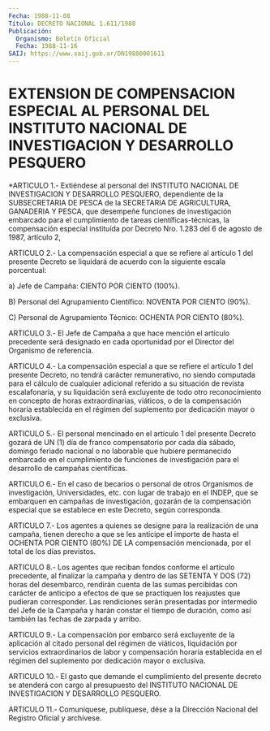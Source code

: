 ```yaml
---
Fecha: 1988-11-08
Título: DECRETO NACIONAL 1.611/1988
Publicación:
  Organismo: Boletín Oficial
  Fecha: 1988-11-16
SAIJ: https://www.saij.gob.ar/DN19880001611
---
```

# EXTENSION DE COMPENSACION ESPECIAL AL PERSONAL DEL INSTITUTO NACIONAL DE INVESTIGACION Y DESARROLLO PESQUERO

<a id="1"></a>
*ARTICULO 1.- Extiéndese al personal del INSTITUTO NACIONAL DE INVESTIGACION Y DESARROLLO PESQUERO, dependiente de la SUBSECRETARIA  DE  PESCA de la SECRETARIA DE AGRICULTURA, GANADERIA Y PESCA, que desempeñe  funciones  de  investigación embarcado para el  cumplimiento  de tareas científicas-técnicas,  la  compensación especial instituída  por  Decreto  Nro.  1.283  del  6 de agosto de 1987, artículo 2,

<a id="2"></a>
ARTICULO  2.-  La  compensación  especial  a que se refiere al artículo  1  del  presente Decreto se liquidará de acuerdo  con  la siguiente escala porcentual:

a) Jefe de Campaña: CIENTO POR CIENTO (100%).

B) Personal del Agrupamiento  Científico: NOVENTA POR CIENTO (90%).

C)  Personal de Agrupamiento Técnico:  OCHENTA  POR  CIENTO  (80%).

<a id="3"></a>
ARTICULO 3.- El Jefe de Campaña a que hace mención el artículo precedente  será  designado en cada oportunidad por el Director del Organismo de referencia.

<a id="4"></a>
ARTICULO  4.-  La  compensación  especial  a que se refiere el artículo  1 del presente Decreto, no tendrá carácter  remunerativo, no  siendo  computada   para  el  cálculo  de  cualquier  adicional referido a su situación  de revista escalafonaria, y su liquidación será excluyente de todo otro  reconocimiento  en  concepto de horas extraordinarias, viáticos, o de la compensación horaria establecida  en  el régimen del suplemento por dedicación  mayor  o exclusiva.

<a id="5"></a>
ARTICULO  5.-  El  personal  mencinado  en  el  artículo 1 del presente  Decreto gozará de UN (1) día de franco compensatorio  por cada día sábado,  domingo  feriado  nacional  o  no  laborable  que hubiere  permanecido  embarcado  en el cumplimiento de funciones de investigación  para  el  desarrollo  de    campañas    científicas.

<a id="6"></a>
ARTICULO  6.-  En  el  caso  de  becarios  o personal de otros Organismos  de  investigación,  Universidades, etc.  con  lugar  de trabajo en el INDEP, que se embarquen en campañas de investigación,  gozarán  de  la  compensación    especial   que  se establece en este Decreto, según corresponda.

<a id="7"></a>
ARTICULO  7.-  Los  agentes  a  quienes  se  designe  para  la realización  de  una  campaña, tienen derecho a que se les anticipe el importe de hasta el  OCHENTA POR CIENTO (80%) DE LA compensación mencionada, por el total de los días previstos.

<a id="8"></a>
ARTICULO  8.-  Los  agentes  que  reciban  fondos  conforme el artículo  precedente,  al  finalizar  la  campaña  y dentro de  las SETENTA  Y  DOS (72) horas del desembarco, rendirán cuenta  de  las sumas percibidas  con  carácter  de  anticipo  a  efectos de que se practiquen los reajustes que pudieran corresponder. Las rendiciones  serán  presentadas  por  intermedio  del  Jefe  de  la Campaña  y  harán  constar el tiempo de duración, como así  también las fechas de zarpada y arribo.

<a id="9"></a>
ARTICULO 9.- La compensación por embarco será excluyente de la aplicación  al citado personal del régimen de viáticos, liquidación por servicios  extraordinarios  de  labor  y  compensación  horaria establecida  en  el  régimen del suplemento por dedicación mayor  o exclusiva.

<a id="10"></a>
ARTICULO 10.- El gasto que demande el cumplimiento del presente decreto   se  atenderá  con  cargo  al  presupuesto  del  INSTITUTO NACIONAL DE INVESTIGACION Y DESARROLLO PESQUERO.

<a id="11"></a>
ARTICULO  11.-  Comuníquese,  publíquese,  dése a la Dirección Nacional del Registro Oficial y archívese.